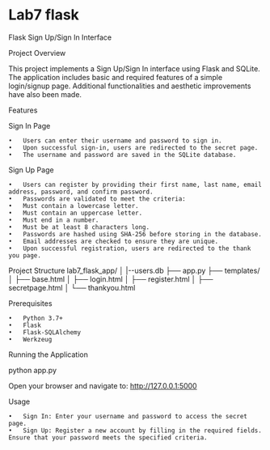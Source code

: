 # Lab7 flask

Flask Sign Up/Sign In Interface

Project Overview

This project implements a Sign Up/Sign In interface using Flask and SQLite. The application includes basic and required features of a simple login/signup page. Additional functionalities and aesthetic improvements have also been made.

Features

Sign In Page

	•	Users can enter their username and password to sign in.
	•	Upon successful sign-in, users are redirected to the secret page.
	•	The username and password are saved in the SQLite database.

Sign Up Page

	•	Users can register by providing their first name, last name, email address, password, and confirm password.
	•	Passwords are validated to meet the criteria:
	•	Must contain a lowercase letter.
	•	Must contain an uppercase letter.
	•	Must end in a number.
	•	Must be at least 8 characters long.
	•	Passwords are hashed using SHA-256 before storing in the database.
	•	Email addresses are checked to ensure they are unique.
	•	Upon successful registration, users are redirected to the thank you page.

 Project Structure 
 lab7_flask_app/
│
|--users.db
├── app.py
├── templates/
│   ├── base.html
│   ├── login.html
│   ├── register.html
│   ├── secretpage.html
│   └── thankyou.html

Prerequisites

	•	Python 3.7+
	•	Flask
	•	Flask-SQLAlchemy
	•	Werkzeug

Running the Application

python app.py

Open your browser and navigate to:
http://127.0.0.1:5000

Usage

	•	Sign In: Enter your username and password to access the secret page.
	•	Sign Up: Register a new account by filling in the required fields. Ensure that your password meets the specified criteria.

